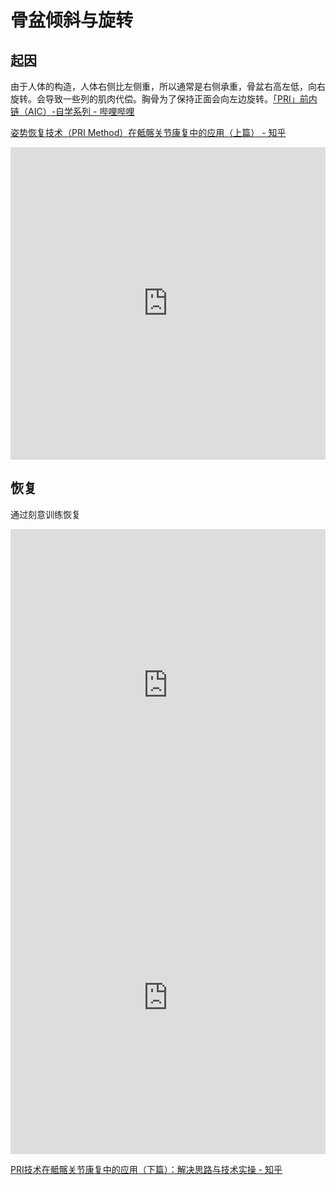 # 骨盆倾斜与旋转

## 起因
由于人体的构造，人体右侧比左侧重，所以通常是右侧承重，骨盆右高左低，向右旋转。会导致一些列的肌肉代偿。胸骨为了保持正面会向左边旋转。[「PRI」前内链（AIC）-自学系列 - 哔哩哔哩](https://www.bilibili.com/read/cv22369664/)

[姿势恢复技术（PRI Method）在骶髂关节康复中的应用（上篇） - 知乎](https://zhuanlan.zhihu.com/p/143309144)
<iframe src="https://player.bilibili.com/player.html?aid=874503541&bvid=BV1hN4y1Z715&cid=1297794699&p=1&danmaku=0" scrolling="no" border="0" frameborder="no" framespacing="0" allowfullscreen="true" width="100%" height="500"> </iframe>

## 恢复
通过刻意训练恢复

<iframe src="https://player.bilibili.com/player.html?aid=998161287&bvid=BV1Rs4y1674G&cid=1189771342&p=1" scrolling="no" border="0" frameborder="no" framespacing="0" allowfullscreen="true" width="100%" height="500"> </iframe>
<iframe src="https://player.bilibili.com/player.html?aid=759022531&bvid=BV1U64y1Q76K&cid=367474594&p=1" scrolling="no" border="0" frameborder="no" framespacing="0" allowfullscreen="true" width="100%" height="500"> </iframe>


[PRI技术在骶髂关节康复中的应用（下篇）：解决思路与技术实操 - 知乎](https://zhuanlan.zhihu.com/p/146560436)
